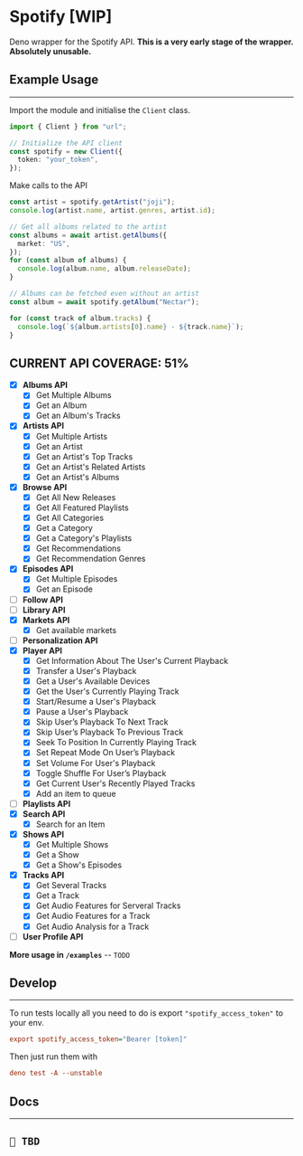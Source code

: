 # Spotify [WIP]

Deno wrapper for the Spotify API. **This is a very early stage of the wrapper.
Absolutely unusable.**

## Example Usage

---

Import the module and initialise the `Client` class.

```ts
import { Client } from "url";

// Initialize the API client
const spotify = new Client({
  token: "your_token",
});
```

Make calls to the API

```ts
const artist = spotify.getArtist("joji");
console.log(artist.name, artist.genres, artist.id);

// Get all albums related to the artist
const albums = await artist.getAlbums({
  market: "US",
});
for (const album of albums) {
  console.log(album.name, album.releaseDate);
}

// Albums can be fetched even without an artist
const album = await spotify.getAlbum("Nectar");

for (const track of album.tracks) {
  console.log(`${album.artists[0].name} - ${track.name}`);
}
```

## CURRENT API COVERAGE: 51%

- [x] **Albums API**
  - [x] Get Multiple Albums
  - [x] Get an Album
  - [x] Get an Album's Tracks
- [x] **Artists API**
  - [x] Get Multiple Artists
  - [x] Get an Artist
  - [x] Get an Artist's Top Tracks
  - [x] Get an Artist's Related Artists
  - [x] Get an Artist's Albums
- [x] **Browse API**
  - [x] Get All New Releases
  - [x] Get All Featured Playlists
  - [x] Get All Categories
  - [x] Get a Category
  - [x] Get a Category's Playlists
  - [x] Get Recommendations
  - [x] Get Recommendation Genres
- [x] **Episodes API**
  - [x] Get Multiple Episodes
  - [x] Get an Episode
- [ ] **Follow API**
- [ ] **Library API**
- [x] **Markets API**
  - [x] Get available markets
- [ ] **Personalization API**
- [x] **Player API**
  - [x] Get Information About The User's Current Playback
  - [x] Transfer a User's Playback
  - [x] Get a User's Available Devices
  - [x] Get the User's Currently Playing Track
  - [x] Start/Resume a User's Playback
  - [x] Pause a User's Playback
  - [x] Skip User’s Playback To Next Track
  - [x] Skip User’s Playback To Previous Track
  - [x] Seek To Position In Currently Playing Track
  - [x] Set Repeat Mode On User’s Playback
  - [x] Set Volume For User's Playback
  - [x] Toggle Shuffle For User’s Playback
  - [x] Get Current User's Recently Played Tracks
  - [x] Add an item to queue
- [ ] **Playlists API**
- [x] **Search API**
  - [x] Search for an Item
- [x] **Shows API**
  - [x] Get Multiple Shows
  - [x] Get a Show
  - [x] Get a Show's Episodes
- [x] **Tracks API**
  - [x] Get Several Tracks
  - [x] Get a Track
  - [x] Get Audio Features for Serveral Tracks
  - [x] Get Audio Features for a Track
  - [x] Get Audio Analysis for a Track
- [ ] **User Profile API**

**More usage in `/examples`** -- `TODO`

## Develop

---

To run tests locally all you need to do is export `"spotify_access_token"` to
your env.

```ini
export spotify_access_token="Bearer [token]"
```

Then just run them with

```ini
deno test -A --unstable
```

## Docs

---

## `🌱 TBD`
